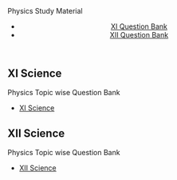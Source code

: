 <!DOCTYPE html>
<html lang="en">

<head>
    <meta charset="UTF-8">
    <meta name="viewport" content="width=device-width, initial-scale=1.0">
    Physics Study Material
    <link rel="stylesheet" href="styles.css">
</head>

<body>
    <header>
        <nav>
            <ul>
                <li><a href="#Question Bank XI">XI Question Bank</a></li>
                <li><a href="#Question Bank XII">XII Question Bank</a></li>
            </ul>
        </nav>
    </header>
    <main>
        <section id="Question Bank XI">
            <h2>XI Science</h2>
            <p>Physics Topic wise Question Bank</p>
            <ul>
                <li><a href="">XI Science</a></li>
            </ul>
        </section>
        <section id="Question Bank XII">
            <h2>XII Science</h2>
            <p>Physics Topic wise Question Bank</p>
            <ul>
                <li><a href="https://drive.google.com/file/d/1utkHfK7aX7mlvwbvujAk_Ylzmvhg0Tv3/view?usp=sharing">XII Science</a></li>
            </ul>
        </section>
        </main>
    </body>

</html>
